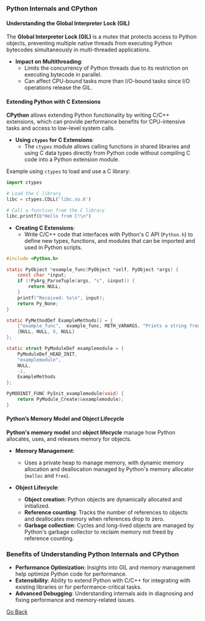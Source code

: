 ### Python Internals and CPython

#### Understanding the Global Interpreter Lock (GIL)

The **Global Interpreter Lock (GIL)** is a mutex that protects access to Python objects, preventing multiple native threads from executing Python bytecodes simultaneously in multi-threaded applications.

- **Impact on Multithreading**:
  - Limits the concurrency of Python threads due to its restriction on executing bytecode in parallel.
  - Can affect CPU-bound tasks more than I/O-bound tasks since I/O operations release the GIL.

#### Extending Python with C Extensions

**CPython** allows extending Python functionality by writing C/C++ extensions, which can provide performance benefits for CPU-intensive tasks and access to low-level system calls.

- **Using `ctypes` for C Extensions**:
  - The `ctypes` module allows calling functions in shared libraries and using C data types directly from Python code without compiling C code into a Python extension module.

Example using `ctypes` to load and use a C library:

```python
import ctypes

# Load the C library
libc = ctypes.CDLL('libc.so.6')

# Call a function from the C library
libc.printf(b"Hello from C!\n")
```

- **Creating C Extensions**:
  - Write C/C++ code that interfaces with Python's C API (`Python.h`) to define new types, functions, and modules that can be imported and used in Python scripts.

```c
#include <Python.h>

static PyObject *example_func(PyObject *self, PyObject *args) {
    const char *input;
    if (!PyArg_ParseTuple(args, "s", &input)) {
        return NULL;
    }
    printf("Received: %s\n", input);
    return Py_None;
}

static PyMethodDef ExampleMethods[] = {
    {"example_func",  example_func, METH_VARARGS, "Prints a string from Python"},
    {NULL, NULL, 0, NULL}
};

static struct PyModuleDef examplemodule = {
    PyModuleDef_HEAD_INIT,
    "examplemodule",
    NULL,
    -1,
    ExampleMethods
};

PyMODINIT_FUNC PyInit_examplemodule(void) {
    return PyModule_Create(&examplemodule);
}
```

#### Python’s Memory Model and Object Lifecycle

**Python's memory model** and **object lifecycle** manage how Python allocates, uses, and releases memory for objects.

- **Memory Management**:

  - Uses a private heap to manage memory, with dynamic memory allocation and deallocation managed by Python's memory allocator (`malloc` and `free`).

- **Object Lifecycle**:
  - **Object creation**: Python objects are dynamically allocated and initialized.
  - **Reference counting**: Tracks the number of references to objects and deallocates memory when references drop to zero.
  - **Garbage collection**: Cycles and long-lived objects are managed by Python's garbage collector to reclaim memory not freed by reference counting.

### Benefits of Understanding Python Internals and CPython

- **Performance Optimization**: Insights into GIL and memory management help optimize Python code for performance.
- **Extensibility**: Ability to extend Python with C/C++ for integrating with existing libraries or for performance-critical tasks.
- **Advanced Debugging**: Understanding internals aids in diagnosing and fixing performance and memory-related issues.

[Go Back](javascript:history.go(-1))